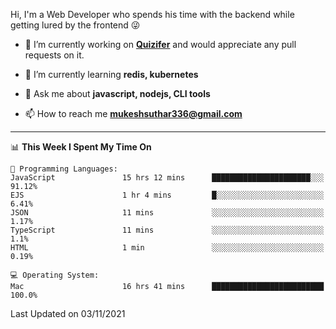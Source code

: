 Hi, I'm a Web Developer who spends his time with the backend while getting lured by the frontend 😜

- 🔭 I’m currently working on **[Quizifer](https://github.com/SutharMukesh/Quizifer/)** and would appreciate any pull requests on it.

- 🌱 I’m currently learning **redis, kubernetes**

- 💬 Ask me about **javascript, nodejs, CLI tools**

- 📫 How to reach me **mukeshsuthar336@gmail.com**

---
<!--START_SECTION:waka-->
📊 **This Week I Spent My Time On** 

```text
💬 Programming Languages: 
JavaScript               15 hrs 12 mins      ██████████████████████░░░   91.12% 
EJS                      1 hr 4 mins         █░░░░░░░░░░░░░░░░░░░░░░░░   6.41% 
JSON                     11 mins             ░░░░░░░░░░░░░░░░░░░░░░░░░   1.17% 
TypeScript               11 mins             ░░░░░░░░░░░░░░░░░░░░░░░░░   1.1% 
HTML                     1 min               ░░░░░░░░░░░░░░░░░░░░░░░░░   0.19%

💻 Operating System: 
Mac                      16 hrs 41 mins      █████████████████████████   100.0%

```


 Last Updated on 03/11/2021
<!--END_SECTION:waka-->
